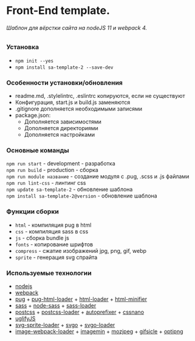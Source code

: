 # Front-End template. #
###### Шаблон для вёрстки сайта на nodeJS 11 и webpack 4. ######

### Установка ###
- `npm init --yes`  
- `npm install sa-template-2 --save-dev`

### Особенности установки/обновления ###
- readme.md, .stylelintrc, .eslintrc копируются, если не существуют 
- Конфигурация, start.js и build.js заменяются
- .gitignore дополняется необходимыми записями
- package.json:
  - Дополняется зависимостями
  - Дополняется директориями
  - Дополняется настройками

### Основные команды ###
`npm run start` - development - разработка  
`npm run build` - production - сборка   
`npm run module название` - создание модуля с .pug, .scss и .js файлами  
`npm run lint-css` - линтинг css     
`npm update sa-template-2` - обновление шаблона   
`npm install sa-template-2@version` - обновление шаблона 

### Функции сборки ###
- `html` - компиляция pug в html
- `css` - компиляция sass в css
- `js` - сборка bundle js
- `fonts` - копирование шрифтов
- `compress` - сжатие изображений jpg, png, gif, webp
- `sprite` - генерация svg спрайта

### Используемые технологии ###
- [nodejs](https://nodejs.org/)
- [webpack](https://webpack.js.org/)
- [pug](https://pugjs.org/) + [pug-html-loader](https://github.com/willyelm/pug-html-loader) + [html-loader](https://github.com/webpack-contrib/html-loader) + [html-minifier](https://github.com/kangax/html-minifier)
- [sass](https://sass-lang.com/) + [node-sass](https://github.com/sass/node-sass) + [sass-loader](https://github.com/webpack-contrib/sass-loader)
- [postcss](https://github.com/postcss/postcss) + [postcss-loader](https://github.com/postcss/postcss-loader) + [autoprefixer](https://autoprefixer.github.io/ru/) + [cssnano](https://cssnano.co/)
- [uglifyJS](https://github.com/mishoo/UglifyJS)
- [svg-sprite-loader](https://github.com/kisenka/svg-sprite-loader) + [svgo](https://github.com/svg/svgo) + [svgo-loader](https://github.com/rpominov/svgo-loader)
- [image-webpack-loader](https://github.com/tcoopman/image-webpack-loader) + [imagemin](https://github.com/imagemin/imagemin) + [mozjpeg](https://github.com/mozilla/mozjpeg) + [gifsicle](https://www.lcdf.org/gifsicle/) + [optipng](http://optipng.sourceforge.net/)